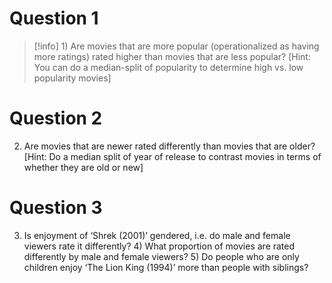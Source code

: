 
# Question 1
> [!info] 1) Are movies that are more popular (operationalized as having more ratings) rated higher than movies that are less popular? [Hint: You can do a median-split of popularity to determine high vs. low popularity movies]



# Question 2
 2) Are movies that are newer rated differently than movies that are older? [Hint: Do a median split of year of release to contrast movies in terms of whether they are old or new] 




# Question 3
3) Is enjoyment of ‘Shrek (2001)’ gendered, i.e. do male and female viewers rate it differently? 4) What proportion of movies are rated differently by male and female viewers? 5) Do people who are only children enjoy ‘The Lion King (1994)’ more than people with siblings?

